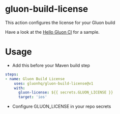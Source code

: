 # gluon-build-license

This action configures the license for your Gluon build

Have a look at the [Hello Gluon CI](https://github.com/gluonhq/hello-gluon-ci) for a sample.

# Usage

* Add this before your Maven build step

```yaml
steps:
- name: Gluon Build License
    uses: gluonhq/gluon-build-license@v1
    with:
      gluon-license: ${{ secrets.GLUON_LICENSE }} 
      target: 'ios'
```

* Configure GLUON_LICENSE in your repo secrets

